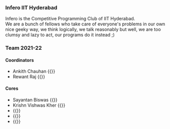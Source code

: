 ### Infero IIT Hyderabad

Infero is the Competitive Programming Club of IIT Hyderabad.   
We are a bunch of fellows who take care of everyone's problems in our own nice geeky way, we think logically, we talk reasonably but well, we are too clumsy and lazy to act, our programs do it instead ;)

### Team 2021-22

#### Coordinators
- Ankith Chauhan {{<cfhandle handle="Ankth1216">}}
- Rewant Raj {{<cfhandle handle="rr7">}}


#### Cores
- Sayantan Biswas {{<cfhandle handle="sayantan13">}}
- Krishn Vishwas Kher {{<cfhandle handle="SriVitthal8">}}
- {{<cfhandle handle="srikaran_p">}}
- {{<cfhandle handle="Pranav_03">}}
- {{<cfhandle handle="GauthamB">}}
